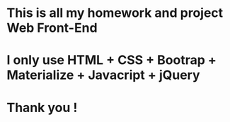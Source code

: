 # This is all my homework and project Web Front-End 
# I only use HTML + CSS + Bootrap + Materialize + Javacript + jQuery 
# Thank you ! 
